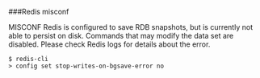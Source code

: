 ###Redis misconf

MISCONF Redis is configured to save RDB snapshots, but is currently not able to persist on disk. Commands that may modify the data set are disabled. Please check Redis logs for details about the error.

```
$ redis-cli
> config set stop-writes-on-bgsave-error no
```
